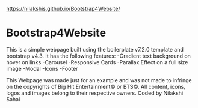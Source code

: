 https://nilakshis.github.io/Bootstrap4Website/
# Bootstrap4Website
This is a simple webpage built using the boilerplate v7.2.0 template and bootstrap v4.3. It has the following features:
-Gradient text background on hover on links
-Carousel
-Responsive Cards
-Parallax Effect on a full size image
-Modal
-Icons
-Footer

This Webpage was made just for an example and was not made to infringe on the copyrights of Big Hit Entertainment&copy; or BTS&copy;. All content, icons, logos and images belong to their respective owners.
Coded by Nilakshi Sahai
